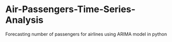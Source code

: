 # Air-Passengers-Time-Series-Analysis



Forecasting number of passengers for airlines using ARIMA model in python
